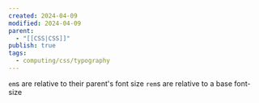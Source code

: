 ```yaml
---
created: 2024-04-09
modified: 2024-04-09
parent:
  - "[[CSS|CSS]]"
publish: true
tags:
  - computing/css/typography
---
```


`em`s are relative to their parent's font size
`rem`s are relative to a base font-size